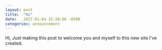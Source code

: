 ```yaml
---
layout: post
title:  "Hi"
date:   2017-01-04 15:20:00 -0500
categories: announcement
---
```


Hi,
Just making this post to welcome you and myself to this new site I've created.


